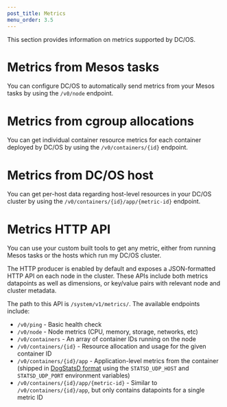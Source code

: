 ```yaml
---
post_title: Metrics
menu_order: 3.5
---
```


This section provides information on metrics supported by DC/OS.


# Metrics from Mesos tasks
<!-- Enable Metrics Gathering from Mesos Tasks (App Level) (OSS) -->
You can configure DC/OS to automatically send metrics from your Mesos tasks by using the `/v0/node` endpoint.  

# Metrics from cgroup allocations
<!-- Enable Metrics Gathering from CGroup Allocations (Container Level) (OSS) -->
You can get individual container resource metrics for each container deployed by DC/OS by using the `/v0/containers/{id}` endpoint.

# Metrics from DC/OS host
<!-- Enable Metrics Gathering from DC/OS Host (Host Level) (OSS) -->
You can get per-host data regarding host-level resources in your DC/OS cluster by using the `/v0/containers/{id}/app/{metric-id}` endpoint.

# Metrics HTTP API
<!-- Expose All Metrics with a HTTP API (OSS) -->
You can use your custom built tools to get any metric, either from running Mesos tasks or the hosts which run my DC/OS cluster. 

The HTTP producer is enabled by default and exposes a JSON-formatted HTTP API on each node in the cluster. These APIs include both metrics datapoints as well as dimensions, or key/value pairs with relevant node and cluster metadata.

The path to this API is `/system/v1/metrics/`. The available endpoints include:

* `/v0/ping` - Basic health check
* `/v0/node` - Node metrics (CPU, memory, storage, networks, etc)
* `/v0/containers` - An array of container IDs running on the node
* `/v0/containers/{id}` - Resource allocation and usage for the given container ID
* `/v0/containers/{id}/app` - Application-level metrics from the container (shipped in [DogStatsD format](http://docs.datadoghq.com/guides/dogstatsd/) using the `STATSD_UDP_HOST` and `STATSD_UDP_PORT` environment variables)
* `/v0/containers/{id}/app/{metric-id}` - Similar to `/v0/containers/{id}/app`, but only contains datapoints for a single metric ID